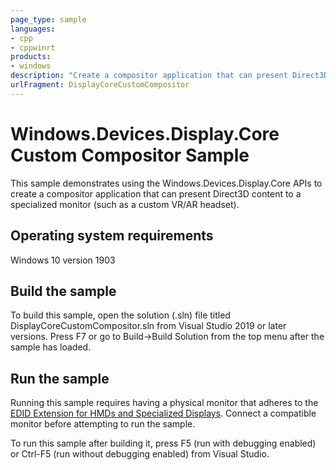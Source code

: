 ```yaml
---
page_type: sample
languages:
- cpp
- cppwinrt
products:
- windows
description: "Create a compositor application that can present Direct3D content to a specialized monitor."
urlFragment: DisplayCoreCustomCompositor
---
```


# Windows.Devices.Display.Core Custom Compositor Sample

This sample demonstrates using the Windows.Devices.Display.Core APIs to create a compositor application that can present Direct3D content to a specialized monitor (such as a custom VR/AR headset).

## Operating system requirements

Windows 10 version 1903

## Build the sample

To build this sample, open the solution (.sln) file titled DisplayCoreCustomCompositor.sln from Visual Studio 2019 or later versions. Press F7 or go to Build-\>Build Solution from the top menu after the sample has loaded.

## Run the sample

Running this sample requires having a physical monitor that adheres to the [EDID Extension for HMDs and Specialized Displays](https://docs.microsoft.com/en-us/windows-hardware/drivers/display/specialized-monitors-edid-extension). Connect a compatible monitor before attempting to run the sample.

To run this sample after building it, press F5 (run with debugging enabled) or Ctrl-F5 (run without debugging enabled) from Visual Studio.